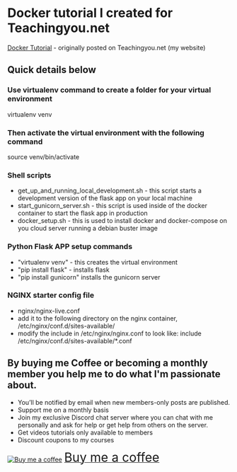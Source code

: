 # Docker tutorial I created for Teachingyou.net

[Docker Tutorial](https://teachingyou.net) - originally posted on Teachingyou.net (my website)

## Quick details below

### Use virtualenv command to create a folder for your virtual environment
virtualenv venv

### Then activate the virtual environment with the following command
source venv/bin/activate

### Shell scripts
* get_up_and_running_local_development.sh - this script starts a development version of the flask app on your local machine
* start_gunicorn_server.sh - this script is used inside of the docker container to start the flask app in production
* docker_setup.sh - this is used to install docker and docker-compose on you cloud server running a debian buster image

### Python Flask APP setup commands
* "virtualenv venv" - this creates the virtual environment
* "pip install flask" - installs flask
* "pip install gunicorn" installs the gunicorn server

### NGINX starter config file
- nginx/nginx-live.conf
- add it to the following directory on the nginx container, /etc/nginx/conf.d/sites-available/
- modify the include in /etc/nginx/nginx.conf to look like: include /etc/nginx/conf.d/sites-available/*.conf

## By buying me Coffee or becoming a monthly member you help me to do what I'm passionate about.
* You’ll be notified by email when new members-only posts are published.
* Support me on a monthly basis
* Join my exclusive Discord chat server where you can chat with me personally and ask for help or get help from others on the server.
* Get videos tutorials only available to members
* Discount coupons to my courses

<a class="bmc-button" target="_blank" href="https://www.buymeacoffee.com/z33man"><img src="https://cdn.buymeacoffee.com/buttons/bmc-new-btn-logo.svg" alt="Buy me a coffee"><span style="margin-left:5px;font-size:28px !important;">Buy me a coffee</span></a>